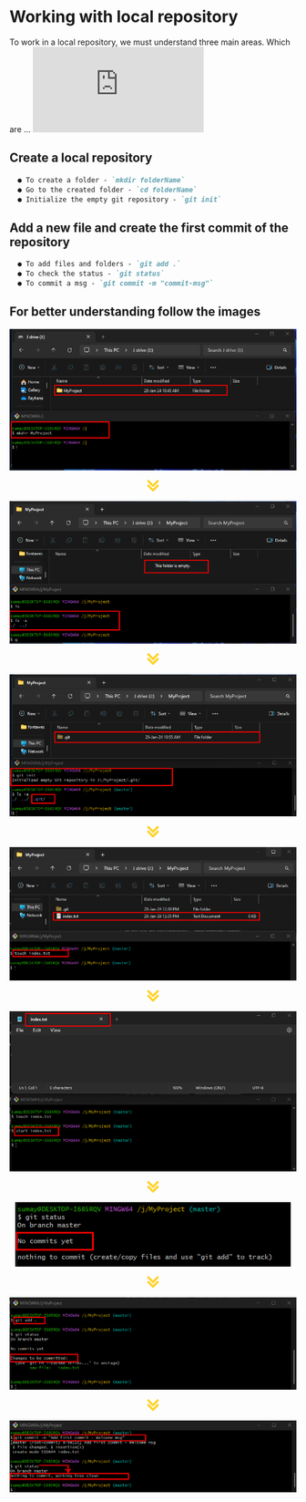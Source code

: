 # Working with local repository

To work in a local repository, we must understand three main areas. Which are ... ![learn more](https://github.com/sumayaakter320/basic-to-advanced-git-course/blob/main/004_working_with_local_repo/three_main_areas.md)

## Create a local repository

``` markdown
  ● To create a folder - `mkdir folderName`
  ● Go to the created folder - `cd folderName`
  ● Initialize the empty git repository - `git init`
```

## Add a new file and create the first commit of the repository

``` markdown
  ● To add files and folders - `git add .`
  ● To check the status - `git status`
  ● To commit a msg - `git commit -m "commit-msg"`
```

## For better understanding follow the images

<div align="center">
<div>

![new-folder-created][folderCreate]
<div align="center">
    <img src="images/arrow-down.png" alt="below-arrow" width="20px">
<div>

![checking-folder-contents][checkFolder_files]
<div align="center">
    <img src="images/arrow-down.png" alt="below-arrow" width="20px">
<div>

![initialized-new-git-repository][gitInit]
<div align="center">
    <img src="images/arrow-down.png" alt="below-arrow" width="20px">
<div>

![new-file-created][fileCreate]
<div align="center">
    <img src="images/arrow-down.png" alt="below-arrow" width="20px">
<div>

![open-file-in-notepad][fileOpenInNotepad]
<div align="center">
    <img src="images/arrow-down.png" alt="below-arrow" width="20px">
<div>

![check-status][checkStatus]
<div align="center">
    <img src="images/arrow-down.png" alt="below-arrow" width="20px">
<div>

![add-contents-in-file][gitAdd]
<div align="center">
    <img src="images/arrow-down.png" alt="below-arrow" width="20px">
<div>

![write-the-first-commit][gitCommit]


<!-- all links are here -->
[folderCreate]: images/create_folder.png
[checkFolder_files]: images/check_folder.png
[gitInit]: images/git_initialized.png
[fileCreate]: images/create_file.png
[fileOpenInNotepad]: images/open_file_in_notepad.png
[checkStatus]: images/git_status.png
[editFile]: images/file_edit.png
[gitAdd]: images/git_add.png
[gitCommit]: images/git_commit.png